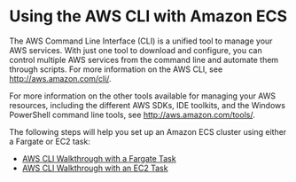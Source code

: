 # Using the AWS CLI with Amazon ECS<a name="ECS_AWSCLI"></a>

The AWS Command Line Interface \(CLI\) is a unified tool to manage your AWS services\. With just one tool to download and configure, you can control multiple AWS services from the command line and automate them through scripts\. For more information on the AWS CLI, see [http://aws\.amazon\.com/cli/](http://aws.amazon.com/cli/)\.

For more information on the other tools available for managing your AWS resources, including the different AWS SDKs, IDE toolkits, and the Windows PowerShell command line tools, see [http://aws\.amazon\.com/tools/](http://aws.amazon.com/tools/)\.

The following steps will help you set up an Amazon ECS cluster using either a Fargate or EC2 task:


+ [AWS CLI Walkthrough with a Fargate Task](ECS_AWSCLI_Fargate.md)
+ [AWS CLI Walkthrough with an EC2 Task](ECS_AWSCLI_EC2.md)